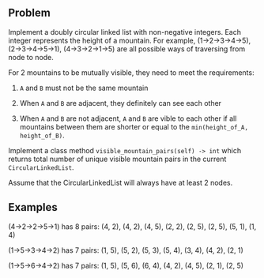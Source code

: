 ## Problem

Implement a doubly circular linked list with non-negative integers. Each integer represents the height of a mountain. For example, (1->2->3->4->5), (2->3->4->5->1), (4->3->2->1->5) are all possible ways of traversing from node to node.

For 2 mountains to be mutually visible, they need to meet the requirements:

1. `A` and `B` must not be the same mountain

2. When `A` and `B` are adjacent, they definitely can see each other

3. When `A` and `B` are not adjacent, `A` and `B` are vible to each other if all mountains between them are shorter or equal to the `min(height_of_A, height_of_B)`.

Implement a class method `visible_mountain_pairs(self) -> int` which returns total number of unique visible mountain pairs in the current `CircularLinkedList`.

Assume that the CircularLinkedList will always have at least 2 nodes.

## Examples

(4->2->2->5->1) has 8 pairs: (4, 2), (4, 2), (4, 5), (2, 2), (2, 5), (2, 5), (5, 1), (1, 4)

(1->5->3->4->2) has 7 pairs: (1, 5), (5, 2), (5, 3), (5, 4), (3, 4), (4, 2), (2, 1)

(1->5->6->4->2) has 7 pairs: (1, 5), (5, 6), (6, 4), (4, 2), (4, 5), (2, 1), (2, 5)